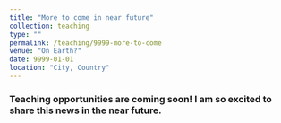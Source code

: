 ```yaml
---
title: "More to come in near future"
collection: teaching
type: ""
permalink: /teaching/9999-more-to-come
venue: "On Earth?"
date: 9999-01-01
location: "City, Country"
---
```


### Teaching opportunities are coming soon! I am so excited to share this news in the near future.
